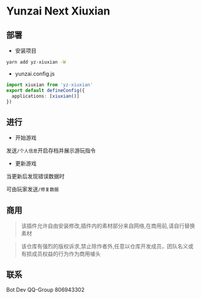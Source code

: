 # Yunzai Next Xiuxian

## 部署

- 安装项目

```sh
yarn add yz-xiuxian -W
```

- yunzai.config.js

```ts
import xiuxian from 'yz-xiuxian'
export default defineConfig({
  applications: [xiuxian()]
})
```

## 进行

- 开始游戏

发送`/个人信息`开启存档并展示游玩指令

- 更新游戏

当更新后发现错误数据时

可由玩家发送`/修复数据`

## 商用

> 该插件允许自由安装修改,插件内的素材部分来自网络,在商用前,请自行替换素材

> 该仓库有强烈的版权诉求,禁止除作者外,任意以仓库开发成员，团队名义或有损成员权益的行为作为商用噱头

## 联系

Bot Dev QQ-Group 806943302
